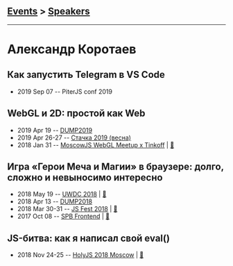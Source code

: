 ## [Events](../README.md) > [Speakers](../speakers.md)
---

# Александр Коротаев

## Как запустить Telegram в VS Code
- 2019 Sep 07 -- PiterJS conf 2019    
## WebGL и 2D: простой как Web
- 2019 Apr 19 -- [DUMP2019](https://www.youtube.com/watch?v=PKNrhSe7ATM&list=PLRdS-n5seLRqiGopjk6DN6qtm2C04m_mb&index=7)    
- 2019 Apr 26-27 -- [Стачка 2019 (весна)](https://www.youtube.com/watch?v=7cbshfHfULs&list=PL8EJzNcJZNp2AMwQWiFhpGjhkjUwghXBg&index=2&t=0s)    
- 2018 Jan 31 -- [MoscowJS WebGL Meetup x Tinkoff](https://youtu.be/jfRusB5E1n8)  | [:notebook:](http://lekzd.ru/presentations/webgl_simple_moscow/)  
## Игра «Герои Меча и Магии» в браузере: долго, сложно и невыносимо интересно
- 2018 May 19 -- [UWDC 2018](https://www.youtube.com/watch?v=bv6MVuRbAmg)  | [:notebook:](http://lekzd.ru/presentations/uwdc_heroes/#cover)  
- 2018 Apr 13 -- [DUMP2018](https://www.youtube.com/watch?v=eauzFBCJDb0)    
- 2018 Mar 30-31 -- [JS Fest 2018](https://www.youtube.com/watch?v=YIq3QLVvcds)  | [:notebook:](http://lekzd.ru/presentations/jsFest_heroes/)  
- 2017 Oct 08 -- [SPB Frontend](https://youtu.be/STxBvk98mf8?t=41m17s)  | [:notebook:](http://lekzd.ru/heroes)  
## JS-битва: как я написал свой eval()
- 2018 Nov 24-25 -- [HolyJS 2018 Moscow](https://www.youtube.com/watch?v=TJ7TGk5WJ5k)  | [:notebook:](http://lekzd.ru/presentations/js_battle_holy/)  

